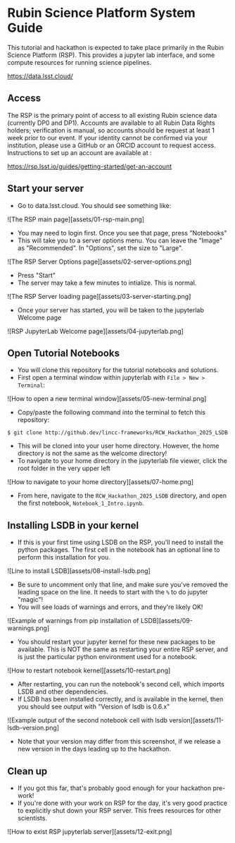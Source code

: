 # Rubin Science Platform System Guide

This tutorial and hackathon is expected to take place primarily in the Rubin
Science Platform (RSP). This provides a jupyter lab interface, and some compute
resources for running science pipelines.

https://data.lsst.cloud/

## Access

The RSP is the primary point of access to all existing Rubin science data
(currently DP0 and DP1). Accounts are available to all Rubin Data Rights holders; 
verification is manual, so accounts should be request at least 1 week prior to our 
event. If your identity cannot be confirmed via your institution, please use a GitHub 
or an ORCID account to request access.
Instructions to set up an account are available at : 

https://rsp.lsst.io/guides/getting-started/get-an-account

## Start your server

* Go to data.lsst.cloud. You should see something like:

![The RSP main page][assets/01-rsp-main.png]

* You may need to login first. Once you see that page, press "Notebooks"
* This will take you to a server options menu. You can leave the "Image" as
  "Recommended". In "Options", set the size to "Large".

![The RSP Server Options page][assets/02-server-options.png]

* Press "Start"
* The server may take a few minutes to intialize. This is normal.

![The RSP Server loading page][assets/03-server-starting.png]

* Once your server has started, you will be taken to the jupyterlab Welcome page

![RSP JupyterLab Welcome page][assets/04-jupyterlab.png]

## Open Tutorial Notebooks

* You will clone this repository for the tutorial notebooks and solutions.
* First open a terminal window within jupyterlab with `File > New > Terminal`:

![How to open a new terminal window][assets/05-new-terminal.png]

* Copy/paste the following command into the terminal to fetch this repository:

```
$ git clone http://github.dev/lincc-frameworks/RCW_Hackathon_2025_LSDB
```

* This will be cloned into your user home directory. However, the home 
  directory is not the same as the welcome directory!
* To navigate to your home directory in the jupyterlab file viewer, click the root 
  folder in the very upper left

![How to navigate to your home directory][assets/07-home.png]

* From here, navigate to the `RCW_Hackathon_2025_LSDB` directory, and open the first
  notebook, `Notebook_1_Intro.ipynb`.

## Installing LSDB in your kernel

* If this is your first time using LSDB on the RSP, you'll need to install the python
  packages. The first cell in the notebook has an optional line to perform this 
  installation for you.

![Line to install LSDB][assets/08-install-lsdb.png]

* Be sure to uncomment only that line, and make sure you've removed the leading space
  on the line. It needs to start with the `%` to do jupyter "magic"!
* You will see loads of warnings and errors, and they're likely OK!

![Example of warnings from pip installation of LSDB][assets/09-warnings.png]

* You should restart your jupyter kernel for these new packages to be available.
  This is NOT the same as restarting your entire RSP server, and is just the 
  particular python environment used for a notebook.

![How to restart notebook kernel][assets/10-restart.png]

* After restarting, you can run the notebook's second cell, which imports LSDB and
  other dependencies.
* If LSDB has been installed correctly, and is available in the kernel, then you
  should see output with "Version of lsdb is 0.6.x"

![Example output of the second notebook cell with lsdb version][assets/11-lsdb-version.png]

* Note that your version may differ from this screenshot, if we release a new version
  in the days leading up to the hackathon.

## Clean up

* If you got this far, that's probably good enough for your hackathon pre-work!
* If you're done with your work on RSP for the day, it's very good practice to 
  explicitly shut down your RSP server. This frees resources for other scientists.

![How to exist RSP jupyterlab server][assets/12-exit.png]